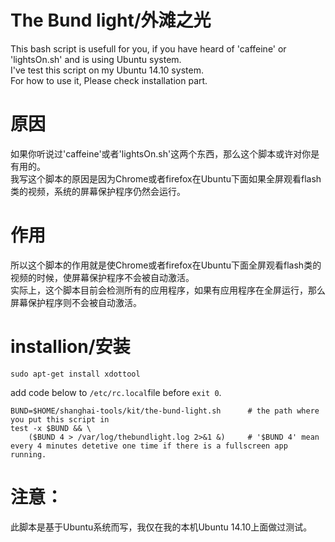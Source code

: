 The Bund light/外滩之光
==============

This bash script is usefull for you, if you have heard of 'caffeine' or 'lightsOn.sh' and is using Ubuntu system.  
I've test this script on my Ubuntu 14.10 system.  
For how to use it, Please check installation part.  



# 原因
如果你听说过'caffeine'或者'lightsOn.sh'这两个东西，那么这个脚本或许对你是有用的。  
我写这个脚本的原因是因为Chrome或者firefox在Ubuntu下面如果全屏观看flash类的视频，系统的屏幕保护程序仍然会运行。


# 作用
所以这个脚本的作用就是使Chrome或者firefox在Ubuntu下面全屏观看flash类的视频的时候，使屏幕保护程序不会被自动激活。  
实际上，这个脚本目前会检测所有的应用程序，如果有应用程序在全屏运行，那么屏幕保护程序则不会被自动激活。

# installion/安装
```
sudo apt-get install xdottool
```

add code below to `/etc/rc.local`file before `exit 0`.
```
BUND=$HOME/shanghai-tools/kit/the-bund-light.sh      # the path where you put this script in
test -x $BUND && \
    ($BUND 4 > /var/log/thebundlight.log 2>&1 &)     # '$BUND 4' mean every 4 minutes detetive one time if there is a fullscreen app running.
```

# 注意：
此脚本是基于Ubuntu系统而写，我仅在我的本机Ubuntu 14.10上面做过测试。



